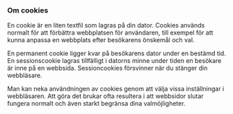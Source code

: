 ### Om cookies

En cookie är en liten textfil som lagras på din dator. Cookies används normalt för att förbättra webbplatsen för användaren, till exempel för att kunna anpassa en webbplats efter besökarens önskemål och val.

En permanent cookie ligger kvar på besökarens dator under en bestämd tid. En sessionscookie lagras tillfälligt i datorns minne under tiden en besökare är inne på en webbsida. Sessioncookies försvinner när du stänger din webbläsare.

Man kan neka användningen av cookies genom att välja vissa inställningar i webbläsaren. Att göra det brukar ofta resultera i att webbsidor slutar fungera normalt och även starkt begränsa dina valmöjligheter.